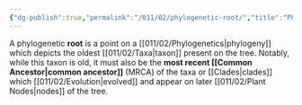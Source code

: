 ```yaml
---
{"dg-publish":true,"permalink":"/011/02/phylogenetic-root/","title":"Phylogenetic Root","tags":["BIOL422"],"noteIcon":"fallback","created":"2024-09-26T13:45:04.114-07:00","updated":"2024-09-26T15:22:59.072-07:00"}
---
```


A phylogenetic **root** is a point on a [[011/02/Phylogenetics\|phylogeny]] which depicts the oldest [[011/02/Taxa\|taxon]] present on the tree. Notably, while this taxon is old, it must also be the **most recent [[Common Ancestor\|common ancestor]]** (MRCA) of the taxa or [[Clades\|clades]] which [[011/02/Evolution\|evolved]] and appear on later [[011/02/Plant Nodes\|nodes]] of the tree.